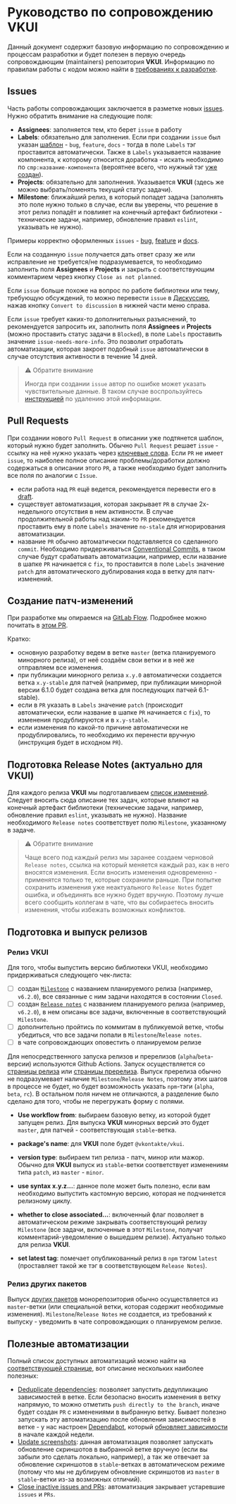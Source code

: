 # Руководство по сопровождению VKUI

Данный документ содержит базовую информацию по сопровождению и процессам разработки и будет полезен в первую очередь сопровождающим (maintainers) репозитория **VKUI**. Информацию по правилам работы с кодом можно найти в [требованиях к разработке](https://github.com/VKCOM/VKUI/blob/master/docs/CONTRIBUTING.md).

## Issues

Часть работы сопровождающих заключается в разметке новых [issues](https://github.com/VKCOM/VKUI/issues). Нужно обратить внимание на следующие поля:

- **Assignees**: заполняется тем, кто берет `issue` в работу
- **Labels**: обязательно для заполнения. Если при создании `issue` был указан [шаблон](https://github.com/VKCOM/VKUI/issues/new/choose) - `bug`, `feature`, `docs` - тогда в поле `Labels` тэг проставится автоматически. Также в `Labels` указывается название компонента, к которому относится доработка - искать необходимо по `cmp:название-компонента` (вероятнее всего, что нужный тэг [уже создан](https://github.com/VKCOM/VKUI/labels?q=cmp%3A)).
- **Projects**: обязательно для заполнения. Указывается **VKUI** (здесь же можно выбрать/поменять текущий статус задачи).
- **Milestone**: ближайший релиз, в который попадет задача (заполнять это поле нужно только в случае, если вы уверены, что решение в этот релиз попадёт и повлияет на конечный артефакт библиотеки - технические задачи, например, обновление правил `eslint`, указывать не нужно).

Примеры корректно оформленных `issues` - [bug](https://github.com/VKCOM/VKUI/issues/6715), [feature](https://github.com/VKCOM/VKUI/issues/6849) и [docs](https://github.com/VKCOM/VKUI/issues/6949).

Если на созданную `issue` получается дать ответ сразу же или исправление не требуется/не подразумевается, то необходимо заполнить поля **Assignees** и **Projects** и закрыть с соответствующим комментарием через кнопку `Close as not planned`.

Если `issue` больше похоже на вопрос по работе библиотеки или тему, требующую обсуждений, то можно перевести `issue` в [Дискуссию](https://github.com/VKCOM/VKUI/discussions), нажав кнопку `Convert to discussion` в нижней части меню справа.

Если `issue` требует каких-то дополнительных разъяснений, то рекомендуется запросить их, заполнить поля **Assignees** и **Projects** (можно проставить статус задачи в `Blocked`), в поле `Labels` проставить значение `issue-needs-more-info`. Это позволит отработать автоматизации, которая закроет подобный `issue` автоматически в случае отсутствия активности в течение 14 дней.

> ⚠️ Обратите внимание
>
> Иногда при создании `issue` автор по ошибке может указать чувствительные данные.
> В таком случае воспрользуйтесь [инструкцией](https://docs.github.com/en/communities/moderating-comments-and-conversations/tracking-changes-in-a-comment#deleting-sensitive-information-from-a-comments-history) по удалению этой информации.

## Pull Requests

При создании нового `Pull Request` в описании уже подтянется шаблон, который нужно будет заполнить.
Обычно `Pull Request` решает `issue` - ссылку на неё нужно указать через [ключевые слова](https://docs.github.com/en/get-started/writing-on-github/working-with-advanced-formatting/using-keywords-in-issues-and-pull-requests).
Если `PR` не имеет `issue`, то наиболее полное описание проблемы/доработки должно содержаться в описании этого `PR`, а также необходимо будет заполнить все поля по аналогии с `Issue`.

- если работа над `PR` ещё ведется, рекомендуется перевести его в [draft](https://docs.github.com/ru/pull-requests/collaborating-with-pull-requests/proposing-changes-to-your-work-with-pull-requests/changing-the-stage-of-a-pull-request#converting-a-pull-request-to-a-draft).
- существует автоматизация, которая закрывает `PR` в случае 2х-недельного отсутствия в нем активности. В случае продолжительной работы над каким-то `PR` рекомендуется проставить ему в поле `Labels` значение `no-stale` для игнорирования автоматизации.
- название `PR` обычно автоматически подставляется со сделанного `commit`. Необходимо придерживаться [Conventional Commits](https://www.conventionalcommits.org/en/v1.0.0-beta.2/#summary), в таком случае будут срабатывать автоматизации, например, если название в шапке `PR` начинается с `fix`, то проставится в поле `Labels` значение `patch` для автоматического дублирования кода в ветку для патч-изменений.

## Создание патч-изменений

При разработке мы опираемся на [GitLab Flow](https://docs.gitlab.com/ee/topics/gitlab_flow.html#release-branches-with-gitlab-flow). Подробнее можно почитать в [этом PR](https://github.com/VKCOM/VKUI/pull/2759).

Кратко:

- основную разработку ведем в ветке `master` (ветка планируемого минорного релиза), от неё создаём свои ветки и в неё же отправляем все изменения.
- при публикации минорного релиза `x.y.0` автоматически создается ветка `x.y-stable` для патчей (например, при публикации минорной версии 6.1.0 будет создана ветка для последующих патчей 6.1-stable).
- если в `PR` указать в `Labels` значение `patch` (происходит автоматически, если название в шапке `PR` начинается с `fix`), то изменения продублируются и в `x.y-stable`.
- если изменения по какой-то причине автоматически не продублировались, то необходимо их перенести вручную (инструкция будет в исходном `PR`).

## Подготовка Release Notes (актуально для VKUI)

Для каждого релиза **VKUI** мы подготавливаем [список изменений](https://github.com/VKCOM/VKUI/releases). Следует вносить сюда описание тех задач, которые влияют на конечный артефакт библиотеки (технические задачи, например, обновление правил `eslint`, указывать не нужно). Название необходимого `Release notes` соответствует полю `Milestone`, указанному в задаче.

> ⚠️ Обратите внимание
>
> Чаще всего под каждый релиз мы заранее создаем черновой `Release notes`, ссылка на который меняется каждый раз, как в него вносятся изменения. Если вносить изменения одновременно - применятся только те, которые сохранили раньше. При попытке сохранить изменения уже неактуального `Release Notes` будет ошибка, и объединять все нужно будет вручную. Поэтому лучше всего сообщить коллегам в чате, что вы собираетесь вносить изменения, чтобы избежать возможных конфликтов.

## Подготовка и выпуск релизов

### Релиз VKUI

Для того, чтобы выпустить версию библиотеки VKUI, необходимо придерживаться следующего чек-листа:

- [ ] создан [`Milestone`](https://github.com/VKCOM/VKUI/milestones) с названием планируемого релиза (например, `v6.2.0`), все связанные с ним задачи находятся в состоянии `Closed`.
- [ ] создан [`Release notes`](https://github.com/VKCOM/VKUI/releases) с названием планируемого релиза (например, `v6.2.0`), в нем описаны все задачи, включенные в соответствующий `Milestone`.
- [ ] дополнительно пройтись по коммитам в публикуемой ветке, чтобы убедиться, что все задачи попали в `Milestone`/`Release notes`.
- [ ] в чате сопровождающих оповестить о планируемом релизе

Для непосредственного запуска релизов и пререлизов (`alpha`/`beta`-версии) используются Github Actions.
Запуск осуществляется со [страницы релиза](https://github.com/VKCOM/VKUI/actions/workflows/publish.yml) или [страницы пререлиза](https://github.com/VKCOM/VKUI/actions/workflows/publish_prerelease.yml). Выпуск пререлиза обычно не подразумевает наличие `Milestone`/`Release Notes`, поэтому этих шагов в процессе не будет, но будет возможность указать `npm`-тэги (`alpha`, `beta`, `rc`). В остальном поля ничем не отличаются, а разделение было сделано для того, чтобы не перегружать форму с полями.

- **Use workflow from**: выбираем базовую ветку, из которой будет запущен релиз. Для выпуска **VKUI** минорных версий это будет `master`, для патчей - соответствующая `stable`-ветка.

- **package's name**: для **VKUI** поле будет `@vkontakte/vkui`.

- **version type**: выбираем тип релиза - патч, минор или мажор. Обычно для **VKUI** выпуск из `stable`-ветки соответствует изменениям типа `patch`, из `master` - `minor`.

- **use syntax x.y.z...**: данное поле может быть полезно, если вам необходимо выпустить кастомную версию, которая не подчиняется релизному циклу.

- **whether to close associated...**: включенный флаг позволяет в автоматическом режиме закрывать соответствующий релизу `Milestone` (все задачи, включенные в этот `Milestone`, получат комментарий-уведомление о вышедшем релизе). Актуально только для релиза **VKUI**.

- **set latest tag**: помечает опубликованный релиз в `npm` тэгом `latest` (проставляет такой же тэг в соответствующем `Release Notes`).

### Релиз других пакетов

Выпуск [других пакетов](https://github.com/VKCOM/VKUI/tree/master/packages) монорепозитория обычно осуществляется из `master`-ветки (или специальной ветки, которая содержит необходимые изменения). `Milestone`/`Release Notes` не создается, из требований к выпуску - уведомить в чате сопровождающих о планируемом релизе.

## Полезные автоматизации

Полный список доступных автоматизаций можно найти на [соответствующей странице](https://github.com/VKCOM/VKUI/actions), вот описание нескольких наиболее полезных:

- [Deduplicate dependencies](https://github.com/VKCOM/VKUI/actions/workflows/dedupe_deps.yml): позволяет запустить дедупликацию зависимостей в ветке. Если безопасно вносить изменения в ветку напрямую, то можно отметить `push directly to the branch`, иначе будет создан `PR` с изменениями в выбранную ветку. Бывает полезно запускать эту автоматизацию после обновления зависимостей в ветке - у нас настроен [Dependabot](https://docs.github.com/en/code-security/getting-started/dependabot-quickstart-guide), который [обновляет зависимости](https://github.com/VKCOM/VKUI/blob/master/.github/dependabot.yml) в начале каждой недели.
- [Update screenshots](https://github.com/VKCOM/VKUI/actions/workflows/update_screens.yml): данная автоматизация позволяет запускать обновление скриншотов в выбранной ветке вручную (если вы забыли это сделать локально, например), а так же отвечает за обновление скриншотов в `stable`-ветках в автоматическом режиме (потому что мы не дублируем обновление скриншотов из `master` в `stable`-ветки из-за возможных отличий).
- [Close inactive issues and PRs](https://github.com/VKCOM/VKUI/actions/workflows/inactive_contributions.yml): автоматизация закрывает устаревшие `issues` и `PRs`.
